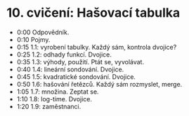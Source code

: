 # 10. cvičení: Hašovací tabulka

* 0:00 Odpovědník.
* 0:10 Pojmy.
* 0:15 1.1: vyrobení tabulky. Každý sám, kontrola dvojice?
* 0:25 1.2: odhady funkcí. Dvojice.
* 0:35 1.3: výhody, použití. Ptát se, vyvolávat.
* 0:40 1.4: lineární sondování. Dvojice.
* 0:45 1.5: kvadratické sondování. Dvojice.
* 0:50 1.6: hašování řetězců. Každý sám rozmyslet, merge.
* 1:05 1.7: množina. Zeptat se.
* 1:10 1.8: log-time. Dvojice.
* 1:20 1.9: zaměstnanci.
